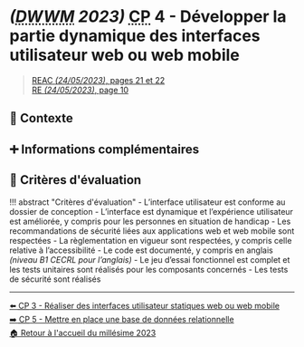 # _(<abbr title="Développeur Web et Web Mobile">DWWM</abbr> 2023)_ <abbr title="Compétence Professionnelle">CP</abbr> 4 - Développer la partie dynamique des interfaces utilisateur web ou web mobile
> [REAC _(24/05/2023)_, pages 21 et 22](https://www.banque.di.afpa.fr/EspaceEmployeursCandidatsActeurs/EGPResultat.aspx?ct=01280m04&type=t)  
> [RE _(24/05/2023)_, page 10](https://www.banque.di.afpa.fr/EspaceEmployeursCandidatsActeurs/EGPResultat.aspx?ct=01280m04&type=t)

## 🚀 Contexte

## ➕ Informations complémentaires

## 📝 Critères d'évaluation
!!! abstract "Critères d'évaluation"
    - L’interface utilisateur est conforme au dossier de conception
    - L’interface est dynamique et l’expérience utilisateur est améliorée, y compris pour les personnes en situation de handicap
    - Les recommandations de sécurité liées aux applications web et web mobile sont respectées
    - La règlementation en vigueur sont respectées, y compris celle relative à l’accessibilité
    - Le code est documenté, y compris en anglais _(niveau B1 CECRL pour l’anglais)_
    - Le jeu d’essai fonctionnel est complet et les tests unitaires sont réalisés pour les composants concernés
    - Les tests de sécurité sont réalisés

---

[⬅️ <abbr title="Compétence Professionnelle">CP</abbr> 3 - Réaliser des interfaces utilisateur statiques web ou web mobile](cp-3-realiser-des-interfaces-statiques-web-ou-web-mobile.md)  
[➡️ <abbr title="Compétence Professionnelle">CP</abbr> 5 - Mettre en place une base de données relationnelle](cp-5-mettre-en-place-une-base-de-donnees-relationnelle.md)  
[🏠 Retour à l'accueil du millésime 2023](index.md)